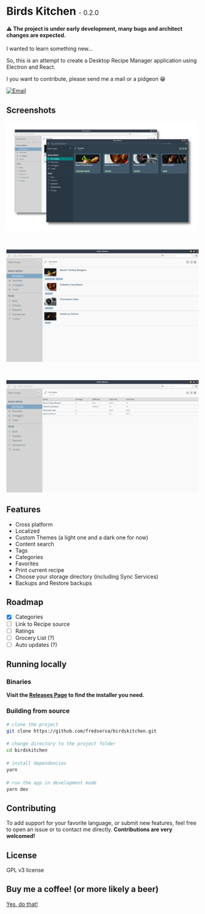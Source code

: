 # Birds Kitchen  <span style="font-size:.6em;font-weight: normal;">- 0.2.0</span>

#### ⚠️ The project is under early development, many bugs and architect changes are expected.

I wanted to learn something new...

So, this is an attempt to create a Desktop Recipe Manager application using Electron and React.

I you want to contribute, please send me a mail or a pidgeon :grin:

<a href="mailto:contact@tenbirds.online">![Email](http://img.shields.io/static/v1?label=email&message=contact@tenbirds.online&color=e5311a&style=flat-square&link=mailto:contact@tenbirds.online&link=mailto:contact@tenbirds.online)</a>

## Screenshots

<p align="center">
    <img src="screenshots/01.png" alt="Birds Kitchen" title="Birds Kitchen" />
</p>

&nbsp;

<p align="center">
    <img src="screenshots/02.png" alt="Birds Kitchen" title="Birds Kitchen" />
</p>

&nbsp;

<p align="center">
    <img src="screenshots/03.png" alt="Birds Kitchen" title="Birds Kitchen" />
</p>

## Features

- Cross platform
- Localized
- Custom Themes (a light one and a dark one for now)
- Content search
- Tags
- Categories
- Favorites
- Print current recipe
- Choose your storage directory (including Sync Services)
- Backups and Restore backups

## Roadmap

- [x] Categories
- [ ] Link to Recipe source
- [ ] Ratings
- [ ] Grocery List (?)
- [ ] Auto updates (?)

## Running locally

### Binaries
**Visit the [Releases Page](https://github.com/fredserva/birdskitchen/releases) to find the installer you need.** 

### Building from source
```bash
# clone the project
git clone https://github.com/fredserva/birdskitchen.git

# change directory to the project folder
cd birdskitchen

# install dependencies
yarn

# run the app in development mode
yarn dev
```

## Contributing

To add support for your favorite language, or submit new features, feel free to open an issue or to contact me directly.
**Contributions are very welcomed!**

## License

GPL v3 license

## Buy me a coffee! (or more likely a beer)

[Yes, do that!](https://paypal.me/fredserva)

